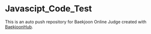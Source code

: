 # Javascipt_Code_Test
This is an auto push repository for Baekjoon Online Judge created with [BaekjoonHub](https://github.com/BaekjoonHub/BaekjoonHub).
